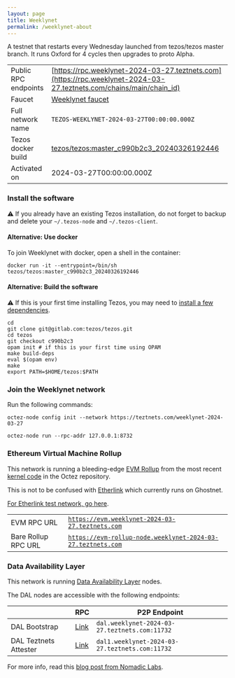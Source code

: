 ```yaml
---
layout: page
title: Weeklynet
permalink: /weeklynet-about
---
```


A testnet that restarts every Wednesday launched from tezos/tezos master branch. It runs Oxford for 4 cycles then upgrades to proto Alpha.

| | |
|-------|---------------------|
| Public RPC endpoints | [https://rpc.weeklynet-2024-03-27.teztnets.com](https://rpc.weeklynet-2024-03-27.teztnets.com/chains/main/chain_id)<br/> |
| Faucet | [Weeklynet faucet](https://faucet.weeklynet-2024-03-27.teztnets.com) |
| Full network name | `TEZOS-WEEKLYNET-2024-03-27T00:00:00.000Z` |
| Tezos docker build | [tezos/tezos:master_c990b2c3_20240326192446](https://hub.docker.com/r/tezos/tezos/tags?page=1&ordering=last_updated&name=master_c990b2c3_20240326192446) |
| Activated on | 2024-03-27T00:00:00.000Z |





### Install the software

⚠️  If you already have an existing Tezos installation, do not forget to backup and delete your `~/.tezos-node` and `~/.tezos-client`.



#### Alternative: Use docker

To join Weeklynet with docker, open a shell in the container:

```
docker run -it --entrypoint=/bin/sh tezos/tezos:master_c990b2c3_20240326192446
```

#### Alternative: Build the software

⚠️  If this is your first time installing Tezos, you may need to [install a few dependencies](https://tezos.gitlab.io/introduction/howtoget.html#setting-up-the-development-environment-from-scratch).

```
cd
git clone git@gitlab.com:tezos/tezos.git
cd tezos
git checkout c990b2c3
opam init # if this is your first time using OPAM
make build-deps
eval $(opam env)
make
export PATH=$HOME/tezos:$PATH
```

### Join the Weeklynet network

Run the following commands:

```
octez-node config init --network https://teztnets.com/weeklynet-2024-03-27

octez-node run --rpc-addr 127.0.0.1:8732
```


### Ethereum Virtual Machine Rollup

This network is running a bleeding-edge [EVM Rollup](https://docs.etherlink.com/welcome/what-is-etherlink) from the most recent [kernel code](https://gitlab.com/tezos/tezos/-/tree/master/etherlink) in the Octez repository.

This is not to be confused with [Etherlink](https://docs.etherlink.com/get-started/connect-your-wallet-to-etherlink) which currently runs on Ghostnet.

[For Etherlink test network, go here](https://docs.etherlink.com/get-started/connect-your-wallet-to-etherlink).

| | |
|-------|---------------------|
| EVM RPC URL | [`https://evm.weeklynet-2024-03-27.teztnets.com`](https://evm.weeklynet-2024-03-27.teztnets.com) |
| Bare Rollup RPC URL | [`https://evm-rollup-node.weeklynet-2024-03-27.teztnets.com`](https://evm-rollup-node.weeklynet-2024-03-27.teztnets.com/global/block/head) |




### Data Availability Layer

This network is running [Data Availability Layer](https://tezos.gitlab.io/shell/dal.html) nodes.


The DAL nodes are accessible with the following endpoints:

| | RPC | P2P Endpoint |
|------------|---------|--------------|
| DAL Bootstrap | [Link](https://dal-bootstrap-rpc.weeklynet-2024-03-27.teztnets.com/p2p/gossipsub/scores) | `dal.weeklynet-2024-03-27.teztnets.com:11732` |
| DAL Teztnets Attester | [Link](https://dal-attester-rpc.weeklynet-2024-03-27.teztnets.com/p2p/gossipsub/scores) | `dal1.weeklynet-2024-03-27.teztnets.com:11732` |


For more info, read this [blog post from Nomadic Labs](https://research-development.nomadic-labs.com/data-availability-layer-tezos.html).



